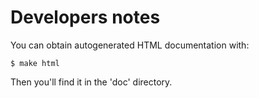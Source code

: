 # Developers notes

You can obtain autogenerated HTML documentation with:

    $ make html

Then you'll find it in the 'doc' directory.

